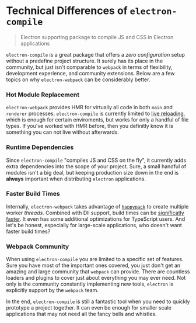 # Technical Differences of `electron-compile`
> Electron supporting package to compile JS and CSS in Electron applications

`electron-compile` is a great package that offers a *zero configuration* setup without a predefine project structure. It surely has its place in the community, but just isn't comparable to `webpack` in terms of flexibility, development experience, and community extensions. Below are a few topics on why `electron-webpack` can be considerably better.

### Hot Module Replacement
`electron-webpack` provides HMR for virtually all code in both `main` and `renderer` processes. `electron-compile` is currently limited to [live reloading](https://github.com/electron/electron-compile#live-reload--hot-module-reloading), which is enough for certain enviroments, but works for only a handful of file types. If you've worked with HMR before, then you definitly know it is something you can not live without afterwards.

### Runtime Dependencies
Since `electron-compile` "compiles JS and CSS on the fly", it currently adds extra dependencies into the scope of your project. Sure, a small handful of modules isn't a big deal, but keeping production size down in the end is **always** important when distributing `electron` applications.

### Faster Build Times
Internally, `electron-webpack` takes advantage of [`happypack`](https://github.com/amireh/happypack) to create multiple worker *threads*. Combined with Dll support, build times can be [significatly faster](https://github.com/amireh/happypack#benchmarks). It even has some additional optimizations for TypeScript users. And let's be honest, especially for large-scale applications, who doesn't want faster build times?

### Webpack Community
When using `electron-compile` you are limited to a specific set of features. Sure you have most of the important ones covered, you just don't get an amazing and large community that `webpack` can provide. There are countless loaders and plugins to cover just about everything you may ever need. Not only is the community constantly implementing new tools, `electron` is explicitly support by the `webpack` team.

In the end, `electron-compile` is still a fantastic tool when you need to quickly prototype a project together. It can even be enough for smaller scale applications that may not need all the fancy bells and whistles.
